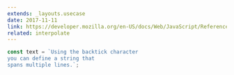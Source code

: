```yaml
---
extends: _layouts.usecase
date: 2017-11-11
link: https://developer.mozilla.org/en-US/docs/Web/JavaScript/Reference/Template_literals
related: interpolate
---
```



```javascript
const text = `Using the backtick character
you can define a string that
spans multiple lines.`;
```
